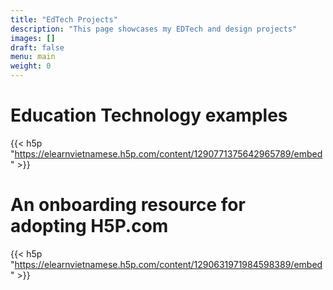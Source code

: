 ```yaml
---
title: "EdTech Projects"
description: "This page showcases my EDTech and design projects"
images: []
draft: false
menu: main
weight: 0
---
```

# Education Technology examples
{{< h5p "https://elearnvietnamese.h5p.com/content/1290771375642965789/embed" >}}

# An onboarding resource for adopting H5P.com 
{{< h5p "https://elearnvietnamese.h5p.com/content/1290631971984598389/embed" >}}